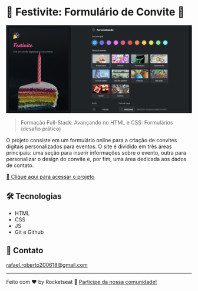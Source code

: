 # 🥳 Festivite: Formulário de Convite 🎉

![preview](./.github/preview.png)

> Formação Full-Stack: Avançando no HTML e CSS: Formulários (desafio prático)

O projeto consiste em um formulário online para a criação de convites digitais personalizados para eventos. O site é dividido em três áreas principais: uma seção para inserir informações sobre o evento, outra para personalizar o design do convite e, por fim, uma área dedicada aos dados de contato.


[🔗 Clique aqui para acessar o projeto](https://fel1324.github.io/Festivite/)


## 🛠️ Tecnologias

- HTML
- CSS
- JS
- Git e Github


## 💚 Contato

rafael.roberto200618@gmail.com

---

Feito com ♥ by Rocketseat :wave: [Participe da nossa comunidade!](https://discord.gg/rocketseat)